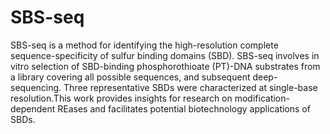 # SBS-seq
SBS-seq is a method for identifying the high-resolution complete sequence-specificity of sulfur binding domains (SBD).
SBS-seq involves in vitro selection of SBD-binding phosphorothioate (PT)-DNA substrates from a library covering all possible sequences, and subsequent deep-sequencing.
Three representative SBDs were characterized at single-base resolution.This work provides insights for research on modification-dependent REases and facilitates potential biotechnology applications of SBDs.

